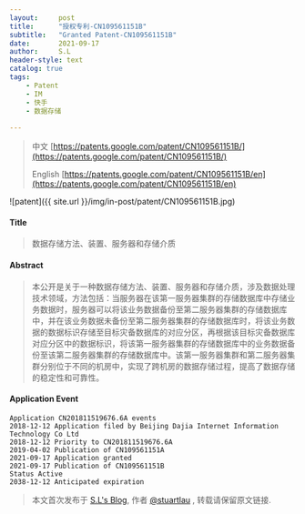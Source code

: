 ```yaml
---
layout:     post
title:      "授权专利-CN109561151B"
subtitle:   "Granted Patent-CN109561151B"
date:       2021-09-17
author:     S.L
header-style: text
catalog: true
tags:
    - Patent
    - IM
    - 快手
    - 数据存储
    
---
```

> 中文 [https://patents.google.com/patent/CN109561151B/](https://patents.google.com/patent/CN109561151B/)
>
> English [https://patents.google.com/patent/CN109561151B/en](https://patents.google.com/patent/CN109561151B/en)

![patent]({{ site.url }}/img/in-post/patent/CN109561151B.jpg)
#### Title
> 数据存储方法、装置、服务器和存储介质










#### Abstract
> 本公开是关于一种数据存储方法、装置、服务器和存储介质，涉及数据处理技术领域，方法包括：当服务器在该第一服务器集群的存储数据库中存储业务数据时，服务器可以将该业务数据备份至第二服务器集群的存储数据库中，并在该业务数据未备份至第二服务器集群的存储数据库时，将该业务数据的数据标识存储至目标灾备数据库的对应分区，再根据该目标灾备数据库对应分区中的数据标识，将该第一服务器集群的存储数据库中的业务数据备份至该第二服务器集群的存储数据库中。该第一服务器集群和第二服务器集群分别位于不同的机房中，实现了跨机房的数据存储过程，提高了数据存储的稳定性和可靠性。










#### Application Event
```
Application CN201811519676.6A events 
2018-12-12 Application filed by Beijing Dajia Internet Information Technology Co Ltd
2018-12-12 Priority to CN201811519676.6A
2019-04-02 Publication of CN109561151A
2021-09-17 Application granted
2021-09-17 Publication of CN109561151B
Status Active
2038-12-12 Anticipated expiration
```
> 本文首次发布于 [S.L's Blog](https://liushuo.me), 作者 [@stuartlau](http://github.com/stuartlau) ,
转载请保留原文链接.
